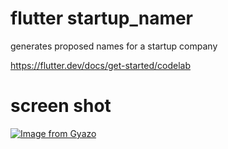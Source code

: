 # flutter startup_namer

generates proposed names for a startup company

https://flutter.dev/docs/get-started/codelab

# screen shot

[![Image from Gyazo](https://i.gyazo.com/13ace5b27f9d7a86ad95175f604ffe16.gif)](https://gyazo.com/13ace5b27f9d7a86ad95175f604ffe16)
